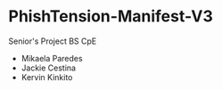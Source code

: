 ﻿# PhishTension-Manifest-V3

Senior's Project BS CpE
- Mikaela Paredes
- Jackie Cestina
- Kervin Kinkito
